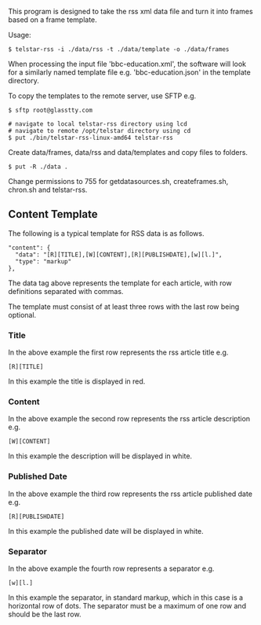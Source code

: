 This program is designed to take the rss xml data file and turn it into frames based on a frame template.

Usage:

    $ telstar-rss -i ./data/rss -t ./data/template -o ./data/frames

When processing the input file 'bbc-education.xml', the software will look for a similarly named template file e.g. 'bbc-education.json' in the template directory.

To copy the templates to the remote server, use SFTP e.g.

    $ sftp root@glasstty.com

    # navigate to local telstar-rss directory using lcd
    # navigate to remote /opt/telstar directory using cd
    $ put ./bin/telstar-rss-linux-amd64 telstar-rss


Create data/frames, data/rss and data/templates and copy files to folders.

    $ put -R ./data .

Change permissions to 755 for getdatasources.sh, createframes.sh, chron.sh and telstar-rss.

## Content Template

The following is a typical template for RSS data is as follows.

    "content": {
      "data": "[R][TITLE],[W][CONTENT],[R][PUBLISHDATE],[w][l.]",
      "type": "markup"
    },

The data tag above represents the template for each article, with row definitions separated with commas.

The template must consist of at least three rows with the last row being optional.


### Title

In the above example the first row represents the rss article title e.g.

    [R][TITLE]

In this example the title is displayed in red.

### Content

In the above example the second row represents the rss article description e.g.

    [W][CONTENT]

In this example the description will be displayed in white.

### Published Date

In the above example the third row represents the rss article published date e.g.

    [R][PUBLISHDATE]

In this example the published date will be displayed in white.

### Separator

In the above example the fourth row represents a separator e.g.

    [w][l.]

In this example the separator, in standard markup, which in this case is a horizontal row of dots. The separator must be a maximum of one row and should be the last row.
